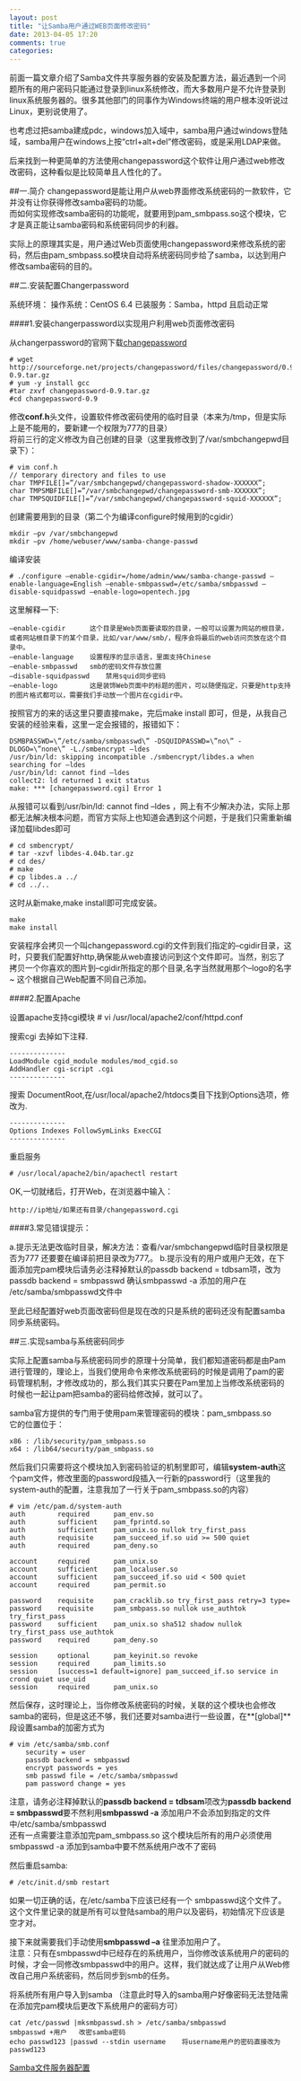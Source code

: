 ```yaml
---
layout: post
title: "让Samba用户通过WEB页面修改密码"
date: 2013-04-05 17:20
comments: true
categories: 
---
```


前面一篇文章介绍了Samba文件共享服务器的安装及配置方法，最近遇到一个问题所有的用户密码只能通过登录到linux系统修改，而大多数用户是不允许登录到linux系统服务器的。很多其他部门的同事作为Windows终端的用户根本没听说过Linux，更别说使用了。
<!-- more -->
也考虑过把samba建成pdc，windows加入域中，samba用户通过windows登陆域，samba用户在windows上按“ctrl+alt+del”修改密码，或是采用LDAP来做。

后来找到一种更简单的方法使用changepassword这个软件让用户通过web修改改密码，这种看似是比较简单且人性化的了。

##一.简介
changepassword是能让用户从web界面修改系统密码的一款软件，它并没有让你获得修改samba密码的功能。  
而如何实现修改samba密码的功能呢，就要用到pam_smbpass.so这个模块，它才是真正能让samba密码和系统密码同步的利器。  

实际上的原理其实是，用户通过Web页面使用changepassword来修改系统的密码，然后由pam_smbpass.so模块自动将系统密码同步给了samba，以达到用户修改samba密码的目的。
 
##二.安装配置Changerpassword

系统环境：
操作系统：CentOS 6.4
已装服务：Samba，httpd 且启动正常

####1.安装changerpassword以实现用户利用web页面修改密码

从changerpassword的官网下载[changepassword](http://changepassword.sourceforge.net/)

	# wget http://sourceforge.net/projects/changepassword/files/changepassword/0.9/changepassword-0.9.tar.gz
	# yum -y install gcc
	#tar zxvf changepassword-0.9.tar.gz
	#cd changepassword-0.9
 
修改**conf.h**头文件，设置软件修改密码使用的临时目录（本来为/tmp，但是实际上是不能用的，要新建一个权限为777的目录）  
将前三行的定义修改为自己创建的目录（这里我修改到了/var/smbchangepwd目录下）：

	# vim conf.h
	// temporary directory and files to use
	char TMPFILE[]=”/var/smbchangepwd/changepassword-shadow-XXXXXX”;
	char TMPSMBFILE[]=”/var/smbchangepwd/changepassword-smb-XXXXXX”;
	char TMPSQUIDFILE[]=”/var/smbchangepwd/changepassword-squid-XXXXXX”;

创建需要用到的目录（第二个为编译configure时候用到的cgidir）

	mkdir –pv /var/smbchangepwd
	mkdir –pv /home/webuser/www/samba-change-passwd

编译安装

	# ./configure –enable-cgidir=/home/admin/www/samba-change-passwd –enable-language=English –enable-smbpasswd=/etc/samba/smbpasswd –disable-squidpasswd –enable-logo=opentech.jpg
 
这里解释一下:

	–enable-cgidir		这个目录是Web页面要读取的目录，一般可以设置为网站的根目录，或者网站根目录下的某个目录，比如/var/www/smb/，程序会将最后的web访问页放在这个目录中。
	–enable-language	设置程序的显示语言，里面支持Chinese
	–enable-smbpasswd	smb的密码文件存放位置
	–disable-squidpasswd	禁用squid同步密码
	–enable-logo		这是装饰Web页面中的标题的图片，可以随便指定，只要是http支持的图片格式都可以，需要我们手动放一个图片在cgidir中。

按照官方的来的话这里只要直接make，完后make install 即可，但是，从我自己安装的经验来看，这里一定会报错的，报错如下：

	DSMBPASSWD=\”/etc/samba/smbpasswd\” -DSQUIDPASSWD=\”no\” -DLOGO=\”none\” -L./smbencrypt –ldes
	/usr/bin/ld: skipping incompatible ./smbencrypt/libdes.a when searching for –ldes
	/usr/bin/ld: cannot find –ldes
	collect2: ld returned 1 exit status
	make: *** [changepassword.cgi] Error 1

从报错可以看到/usr/bin/ld: cannot find –ldes ，网上有不少解决办法，实际上那都无法解决根本问题，而官方实际上也知道会遇到这个问题，于是我们只需重新编译加载libdes即可

	# cd smbencrypt/
	# tar -xzvf libdes-4.04b.tar.gz
	# cd des/
	# make
	# cp libdes.a ../
	# cd ../..

这时从新make,make install即可完成安装。

	make
	make install

安装程序会拷贝一个叫changepassword.cgi的文件到我们指定的–cgidir目录，这时，只要我们配置好http,确保能从web直接访问到这个文件即可。当然，别忘了拷贝一个你喜欢的图片到–cgidir所指定的那个目录,名字当然就用那个–logo的名字~
这个根据自己Web配置不同自己添加。

####2.配置Apache

设置apache支持cgi模块
	# vi /usr/local/apache2/conf/httpd.conf

搜索cgi 去掉如下注释.

	--------------
	LoadModule cgid_module modules/mod_cgid.so
	AddHandler cgi-script .cgi
	--------------

搜索 DocumentRoot,在/usr/local/apache2/htdocs类目下找到Options选项，修改为.

	--------------
	Options Indexes FollowSymLinks ExecCGI
	--------------

重启服务

	# /usr/local/apache2/bin/apachectl restart

OK,一切就绪后，打开Web，在浏览器中输入：

	http://ip地址/如果还有目录/changepassword.cgi

####3.常见错误提示：

  a.提示无法更改临时目录，解决方法：查看/var/smbchangepwd临时目录权限是否为777 还要要在编译前把目录改为777,。
  b.提示没有的用户或用户无效，在下面添加完pam模块后请务必注释掉默认的passdb backend = tdbsam项，改为passdb backend = smbpasswd    确认smbpasswd -a 添加的用户在 /etc/samba/smbpasswd文件中
 
至此已经配置好web页面改密码但是现在改的只是系统的密码还没有配置samba同步系统密码。

##三.实现samba与系统密码同步

实际上配置samba与系统密码同步的原理十分简单，我们都知道密码都是由Pam进行管理的，理论上，当我们使用命令来修改系统密码的时候是调用了pam的密码管理机制，才修改成功的，那么我们其实只要在Pam里加上当修改系统密码的时候也一起让pam把samba的密码给修改掉，就可以了。

samba官方提供的专门用于使用pam来管理密码的模块：pam_smbpass.so  
它的位置位于：

	x86 : /lib/security/pam_smbpass.so
	x64 : /lib64/security/pam_smbpass.so

然后我们只需要将这个模块加入到密码验证的机制里即可，编辑**system-auth**这个pam文件，修改里面的password段插入一行新的password行（这里我的system-auth的配置，注意我加了一行关于pam_smbpass.so的内容）

	# vim /etc/pam.d/system-auth
	auth        required      pam_env.so
	auth        sufficient    pam_fprintd.so
	auth        sufficient    pam_unix.so nullok try_first_pass
	auth        requisite     pam_succeed_if.so uid >= 500 quiet
	auth        required      pam_deny.so

	account     required      pam_unix.so
	account     sufficient    pam_localuser.so
	account     sufficient    pam_succeed_if.so uid < 500 quiet
	account     required      pam_permit.so

	password    requisite     pam_cracklib.so try_first_pass retry=3 type=
	password    requisite     pam_smbpass.so nullok use_authtok try_first_pass
	password    sufficient    pam_unix.so sha512 shadow nullok try_first_pass use_authtok
	password    required      pam_deny.so

	session     optional      pam_keyinit.so revoke
	session     required      pam_limits.so
	session     [success=1 default=ignore] pam_succeed_if.so service in crond quiet use_uid
	session     required      pam_unix.so

然后保存，这时理论上，当你修改系统密码的时候，关联的这个模块也会修改samba的密码，但是这还不够，我们还要对samba进行一些设置，在**[global]**段设置samba的加密方式为

	# vim /etc/samba/smb.conf
        security = user
        passdb backend = smbpasswd
        encrypt passwords = yes
        smb passwd file = /etc/samba/smbpasswd
        pam password change = yes

注意，请务必注释掉默认的**passdb backend = tdbsam**项改为**passdb backend = smbpasswd**要不然利用**smbpasswd -a** 添加用户不会添加到指定的文件中/etc/samba/smbpasswd  
还有一点需要注意添加完pam_smbpass.so 这个模块后所有的用户必须使用smbpasswd -a 添加到samba中要不然系统用户改不了密码  

然后重启samba:

	# /etc/init.d/smb restart

如果一切正确的话，在/etc/samba下应该已经有一个 smbpasswd这个文件了。这个文件里记录的就是所有可以登陆samba的用户以及密码，初始情况下应该是空才对。

接下来就需要我们手动使用**smbpasswd –a** 往里添加用户了。  
注意：只有在smbpasswd中已经存在的系统用户，当你修改该系统用户的密码的时候，才会一同修改smbpasswd中的用户。这样，我们就达成了让用户从Web修改自己用户系统密码，然后同步到smb的任务。
 
将系统所有用户导入到samba  （注意此时导入的samba用户好像密码无法登陆需在添加完pam模块后更改下系统用户的密码方可）

	cat /etc/passwd |mksmbpasswd.sh > /etc/samba/smbpasswd
	smbpasswd +用户   改密samba密码
	echo passwd123 |passwd --stdin username    将username用户的密码直接改为passwd123


[Samba文件服务器配置](http://blog.blackroom.cn/blog/2013/03/28/smba-wen-jian-fu-wu-qi/)
